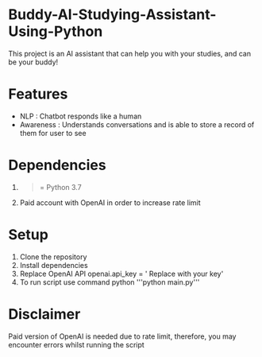 # Buddy-AI-Studying-Assistant-Using-Python

This project is an AI assistant that can help you with your studies, and can be your buddy!

# Features

- NLP : Chatbot responds like a human
- Awareness : Understands conversations and is able to store a record of them for user to see

# Dependencies

1. > = Python 3.7
2. Paid account with OpenAI in order to increase rate limit

# Setup

1. Clone the repository
2. Install dependencies
3. Replace OpenAI API openai.api_key = ' Replace with your key'
4. To run script use command python '''python main.py'''

# Disclaimer

Paid version of OpenAI is needed due to rate limit, therefore, you may encounter errors whilst running the script
